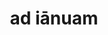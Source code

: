 ---
title: ad iānuam
meaning: at the door
ch: 9
di: (accusative singular)
pos: prepphrase
preposition: ad
noun: iānuam
---